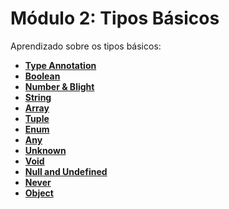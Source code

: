 # Módulo 2: Tipos Básicos

Aprendizado sobre os tipos básicos:

- **[Type Annotation](https://github.com/cortelucas/ts-zero-to-hero/tree/main/module-02/01-type-annotation)**
- **[Boolean](https://github.com/cortelucas/ts-zero-to-hero/tree/main/module-02/02-type-boolean)**
- **[Number & Blight](https://github.com/cortelucas/ts-zero-to-hero/tree/main/module-02/03-number-bigint)**
- **[String](https://github.com/cortelucas/ts-zero-to-hero/tree/main/module-02/04-type-string)**
- **[Array](https://github.com/cortelucas/ts-zero-to-hero/tree/main/module-02/05-type-array)**
- **[Tuple](https://github.com/cortelucas/ts-zero-to-hero/tree/main/module-02/06-type-tuple)**
- **[Enum](https://github.com/cortelucas/ts-zero-to-hero/tree/main/module-02/07-type-enum)**
- **[Any](https://github.com/cortelucas/ts-zero-to-hero/tree/main/module-02/08-type-any)**
- **[Unknown](https://github.com/cortelucas/ts-zero-to-hero/tree/main/module-02/09-type-unknown)**
- **[Void](https://github.com/cortelucas/ts-zero-to-hero/tree/main/module-02/10-type-void)**
- **[Null and Undefined](https://github.com/cortelucas/ts-zero-to-hero/tree/main/module-02/11-type-undefined)**
- **[Never](https://github.com/cortelucas/ts-zero-to-hero/tree/main/module-02/12-type-never)**
- **[Object](https://github.com/cortelucas/ts-zero-to-hero/tree/main/module-02/13-type-object)**
